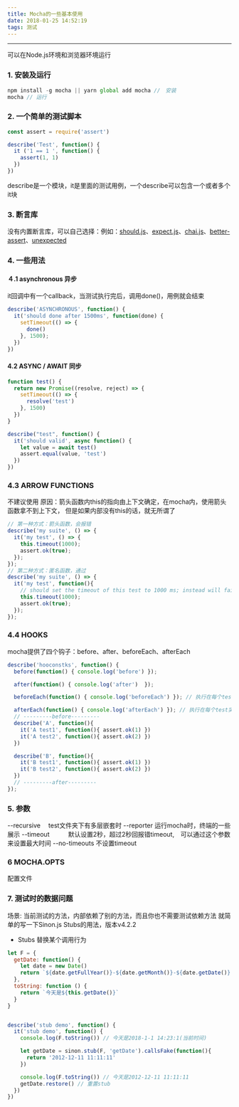 ```yaml
---
title: Mocha的一些基本使用
date: 2018-01-25 14:52:19
tags: 测试
---
```


------

可以在Node.js环境和浏览器环境运行

### 1. 安装及运行
```javascript
npm install -g mocha || yarn global add mocha //　安装
mocha // 运行
```

### 2. 一个简单的测试脚本
<!--more-->
```javascript
const assert = require('assert')

describe('Test', function() {
  it ('1 == 1 ', function() {
    assert(1, 1)
  })
})
```

describe是一个模块，it是里面的测试用例，一个describe可以包含一个或者多个it块

### 3. 断言库
没有内置断言库，可以自己选择：例如：[should.js](https://github.com/shouldjs/should.js)、[expect.js](https://github.com/Automattic/expect.js)、[chai.js](http://chaijs.com/)、[better-assert](https://github.com/tj/better-assert)、[unexpected](http://unexpected.js.org/)

### 4. 一些用法

#### ４.1 asynchronous 异步
it回调中有一个callback，当测试执行完后，调用done()，用例就会结束
```javascript
describe('ASYNCHRONOUS', function() {
  it('should done after 1500ms', function(done) {
    setTimeout(() => {
      done()
    }, 1500);
  })
})
```

#### 4.2 ASYNC / AWAIT 同步
```javascript
function test() {
  return new Promise((resolve, reject) => {
    setTimeout(() => {
      resolve('test')
    }, 1500)
  })
}

describe("test", function() {
  it('should valid', async function() {
    let value = await test()
    assert.equal(value, 'test')
  })
})
```
### 4.3 ARROW FUNCTIONS
不建议使用
原因：箭头函数内this的指向由上下文确定，在mocha内，使用箭头函数拿不到上下文，
但是如果内部没有this的话，就无所谓了
```javascript
// 第一种方式：箭头函数，会报错
describe('my suite', () => {
  it('my test', () => {
    this.timeout(1000);
    assert.ok(true);
  });
});
// 第二种方式：匿名函数，通过
describe('my suite', () => {
  it('my test', function(){
    // should set the timeout of this test to 1000 ms; instead will fail
    this.timeout(1000);
    assert.ok(true);
  });
});
```
### 4.4 HOOKS
mocha提供了四个钩子：before、after、beforeEach、afterEach
```javascript
describe('hooconstks', function() {
  before(function() { console.log('before') });

  after(function() { console.log('after')  });

  beforeEach(function() { console.log('beforeEach') }); // 执行在每个test实例之前, it之前

  afterEach(function() { console.log('afterEach') }); // 执行在每个test实例之后, it之后
  // ---------before---------
  describe('A', function(){
    it('A test1', function(){ assert.ok(1) })
    it('A test2', function(){ assert.ok(2) })
  })

  describe('B', function(){
    it('B test1', function(){ assert.ok(1) })
    it('B test2', function(){ assert.ok(2) })
  })
  // ---------after---------
});
```

### 5. 参数
--recursive 　test文件夹下有多层嵌套时
--reporter    运行mocha时，终端的一些展示
--timeout　　　默认设置2秒，超过2秒回报错timeout,　可以通过这个参数来设置最大时间
--no-timeouts 不设置timeout
　
### 6 MOCHA.OPTS
配置文件

### 7. 测试时的数据问题
场景: 当前测试的方法，内部依赖了别的方法，而且你也不需要测试依赖方法
就简单的写一下Sinon.js Stubs的用法，版本v4.2.2
* Stubs 替换某个调用行为

```javascript
let F = {
  getDate: function() {
    let date = new Date()
    return `${date.getFullYear()}-${date.getMonth()}-${date.getDate()} ${date.getHours()}:${date.getMinutes()}:${date.getSeconds()}`
  },
  toString: function () {
    return `今天是${this.getDate()}`
  }
}


describe('stub demo', function() {
  it('stub demo', function() {
    console.log(F.toString()) // 今天是2018-1-1 14:23:1(当前时间)

    let getDate = sinon.stub(F, 'getDate').callsFake(function(){
      return '2012-12-11 11:11:11'
    })

    console.log(F.toString()) // 今天是2012-12-11 11:11:11
    getDate.restore() // 重置stub
  })
})
```